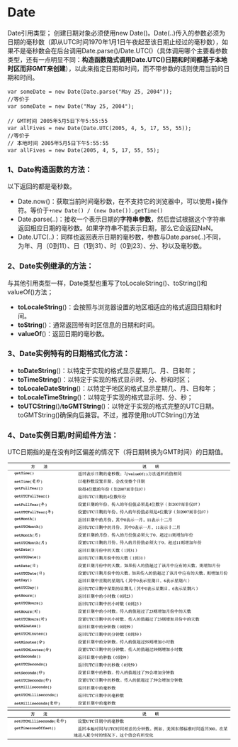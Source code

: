 # Date
Date引用类型；
创建日期对象必须使用new Date()。Date(..)传入的参数必须为日期的毫秒数（即从UTC时间1970年1月1日午夜起至该日期止经过的毫秒数），如果不是毫秒数会在后台调用Date.parse()/Date.UTC()（具体调用哪个主要看参数类型，还有一点明显不同：**构造函数隐式调用Date.UTC()日期和时间都基于本地时区而非GMT来创建**），以此来指定日期和时间，而不带参数的话则使用当前的日期和时间。
```
var someDate = new Date(Date.parse("May 25, 2004"));
//等价于
var someDate = new Date("May 25, 2004");

// GMT时间 2005年5月5日下午5:55:55 
var allFives = new Date(Date.UTC(2005, 4, 5, 17, 55, 55));
//等价于
// 本地时间 2005年5月5日下午5:55:55 
var allFives = new Date(2005, 4, 5, 17, 55, 55); 
```
### 1、Date构造函数的方法：
以下返回的都是毫秒数。
* Date.now()：获取当前时间毫秒数，在不支持它的浏览器中，可以使用+操作符。等价于`+new Date() / (new Date()).getTime()`
* Date.parse(..)：接收一个表示日期的**字符串参数**，然后尝试根据这个字符串返回相应日期的毫秒数。如果字符串不能表示日期，那么它会返回NaN。
* Date.UTC(..)：同样也返回表示日期的毫秒数，参数与Date.parse(..)不同，为年、月（0到11）、日（1到31）、时（0到23）、分、秒以及毫秒数。

### 2、Date实例继承的方法：
与其他引用类型一样，Date类型也重写了toLocaleString()、toString()和valueOf()方法；

* **toLocaleString**()：会按照与浏览器设置的地区相适应的格式返回日期和时间。
* **toString**()：通常返回带有时区信息的日期和时间。
* **valueOf**()：返回日期的毫秒数。

### 3、Date实例特有的日期格式化方法：

* **toDateString**()：以特定于实现的格式显示星期几、月、日和年；
* **toTimeString**()：以特定于实现的格式显示时、分、秒和时区；
* **toLocaleDateString**()：以特定于地区的格式显示星期几、月、日和年；
* **toLocaleTimeString**()：以特定于实现的格式显示时、分、秒；
* **toUTCString**()/**toGMTString**()：以特定于实现的格式完整的UTC日期。toGMTString()确保向后兼容。不过，推荐使用toUTCString()方法

### 4、Date实例日期/时间组件方法：
UTC日期指的是在没有时区偏差的情况下（将日期转换为GMT时间）的日期值。

![Alt text](https://github.com/snowBoby/Date/blob/master/date1.png)
![Alt text](https://github.com/snowBoby/Date/blob/master/date2.png)
